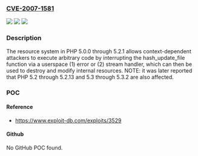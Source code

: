 ### [CVE-2007-1581](https://cve.mitre.org/cgi-bin/cvename.cgi?name=CVE-2007-1581)
![](https://img.shields.io/static/v1?label=Product&message=n%2Fa&color=blue)
![](https://img.shields.io/static/v1?label=Version&message=n%2Fa&color=blue)
![](https://img.shields.io/static/v1?label=Vulnerability&message=n%2Fa&color=brighgreen)

### Description

The resource system in PHP 5.0.0 through 5.2.1 allows context-dependent attackers to execute arbitrary code by interrupting the hash_update_file function via a userspace (1) error or (2) stream handler, which can then be used to destroy and modify internal resources.  NOTE: it was later reported that PHP 5.2 through 5.2.13 and 5.3 through 5.3.2 are also affected.

### POC

#### Reference
- https://www.exploit-db.com/exploits/3529

#### Github
No GitHub POC found.

